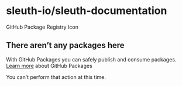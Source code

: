 # sleuth-io/sleuth-documentation

GitHub Package Registry Icon

## There aren’t any packages here

With GitHub Packages you can safely publish and consume packages.  
[Learn more](https://help.github.com/articles/about-github-package-registry/) about GitHub Packages

 You can’t perform that action at this time. 

